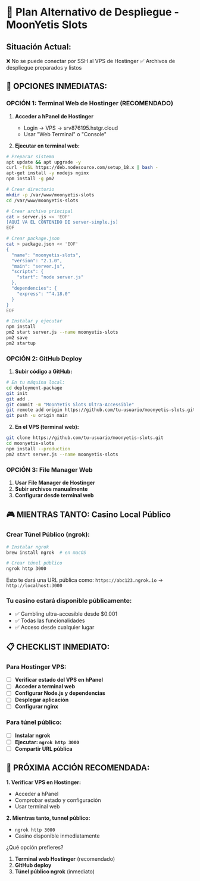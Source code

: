 # 🚀 Plan Alternativo de Despliegue - MoonYetis Slots

## Situación Actual:
❌ No se puede conectar por SSH al VPS de Hostinger
✅ Archivos de despliegue preparados y listos

## 🎯 OPCIONES INMEDIATAS:

### OPCIÓN 1: Terminal Web de Hostinger (RECOMENDADO)
1. **Acceder a hPanel de Hostinger**
   - Login → VPS → srv876195.hstgr.cloud
   - Usar "Web Terminal" o "Console"

2. **Ejecutar en terminal web:**
```bash
# Preparar sistema
apt update && apt upgrade -y
curl -fsSL https://deb.nodesource.com/setup_18.x | bash -
apt-get install -y nodejs nginx
npm install -g pm2

# Crear directorio
mkdir -p /var/www/moonyetis-slots
cd /var/www/moonyetis-slots

# Crear archivo principal
cat > server.js << 'EOF'
[AQUÍ VA EL CONTENIDO DE server-simple.js]
EOF

# Crear package.json
cat > package.json << 'EOF'
{
  "name": "moonyetis-slots",
  "version": "2.1.0",
  "main": "server.js",
  "scripts": {
    "start": "node server.js"
  },
  "dependencies": {
    "express": "^4.18.0"
  }
}
EOF

# Instalar y ejecutar
npm install
pm2 start server.js --name moonyetis-slots
pm2 save
pm2 startup
```

### OPCIÓN 2: GitHub Deploy
1. **Subir código a GitHub:**
```bash
# En tu máquina local:
cd deployment-package
git init
git add .
git commit -m "MoonYetis Slots Ultra-Accessible"
git remote add origin https://github.com/tu-usuario/moonyetis-slots.git
git push -u origin main
```

2. **En el VPS (terminal web):**
```bash
git clone https://github.com/tu-usuario/moonyetis-slots.git
cd moonyetis-slots
npm install --production
pm2 start server.js --name moonyetis-slots
```

### OPCIÓN 3: File Manager Web
1. **Usar File Manager de Hostinger**
2. **Subir archivos manualmente**
3. **Configurar desde terminal web**

## 🎮 MIENTRAS TANTO: Casino Local Público

### Crear Túnel Público (ngrok):
```bash
# Instalar ngrok
brew install ngrok  # en macOS

# Crear túnel público
ngrok http 3000
```

Esto te dará una URL pública como:
`https://abc123.ngrok.io` → `http://localhost:3000`

### Tu casino estará disponible públicamente:
- ✅ Gambling ultra-accesible desde $0.001
- ✅ Todas las funcionalidades
- ✅ Acceso desde cualquier lugar

## 📋 CHECKLIST INMEDIATO:

### Para Hostinger VPS:
- [ ] **Verificar estado del VPS en hPanel**
- [ ] **Acceder a terminal web**
- [ ] **Configurar Node.js y dependencias**
- [ ] **Desplegar aplicación**
- [ ] **Configurar nginx**

### Para túnel público:
- [ ] **Instalar ngrok**
- [ ] **Ejecutar: `ngrok http 3000`**
- [ ] **Compartir URL pública**

## 🚨 PRÓXIMA ACCIÓN RECOMENDADA:

**1. Verificar VPS en Hostinger:**
   - Acceder a hPanel
   - Comprobar estado y configuración
   - Usar terminal web

**2. Mientras tanto, tunnel público:**
   - `ngrok http 3000`
   - Casino disponible inmediatamente

¿Qué opción prefieres?
1. **Terminal web Hostinger** (recomendado)
2. **GitHub deploy**
3. **Túnel público ngrok** (inmediato)